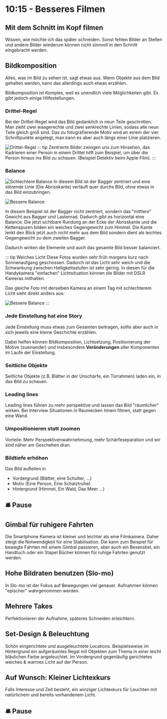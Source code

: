 # 10:15 - Besseres Filmen

## Mit dem Schnitt im Kopf filmen
Wissen, wie möchte ich das später schneiden. Sonst fehlen Bilder an Stellen und andere Bilder wiederum können nicht sinnvoll in den Schnitt eingebracht werden.

## Bildkomposition 
Alles, was im Bild zu sehen ist, sagt etwas aus. Wenn Objekte aus dem Bild gehalten werden, kann das allerdings auch etwas erzählen.

Bildkomposition ist Komplex, weil es unendlich viele Möglichkeiten gibt.
Es gibt jedoch einige Hilfestellungen.
### Drittel-Regel
Bei der Drittel-Regel wird das Bild gedanklich in neun Teile geschnitten. Man zieht zwei waagerechte und zwei senkrechte Linien, sodass alle neun Teile gleich groß sind. Das zu fotografierende Motiv wird an einem der vier Schnittpunkte angelegt, man kann es aber auch längs einer Linie platzieren.

![Drittel-Regel](/images/shooting-advice/iphone/iphone29.jpg)
::: tip 
Zentrierte Bilder zwingen uns zum Hinsehen, das Kadrieren einer Person in einem Drittel hilft zum Beispiel, um über die Person hinaus ins Bild zu schauen. (Beispiel Detektiv beim Apple Film).
:::

### Balance
![Schlechtere Balance](/images/shooting-advice/iphone/iphone9.jpg)
In diesem Bild ist der Bagger zentriert und eine störende Linie (Die Abrisskante) verläuft quer durchs Bild, ohne etwas in das Bild einzubringen.

![Bessere Balance](/images/shooting-advice/iphone/iphone11.jpg)

In diesem Beispiel ist der Bagger nicht zentriert, sondern das "mittlere" Gewicht aus Bagger und Lastenrad. Dadurch gibt es horizontal eine Balance.
Die jetzt sichtbare Rundung an der Ecke der Abrisskante und die Kettenspuren bilden ein weiches Gegengewicht zum Himmel.
Die Kante lenkt den Blick jetzt auch nicht mehr aus dem Bild sondern dient als leichtes Gegengewicht zu dem zweiten Bagger.

Dadurch wirken die Elemente und auch das gesamte Bild besser balanciert.

::: tip Weiches Licht
Diese Fotos wurden sehr früh morgens kurz nach Sonnenaufgang geschossen. Dadurch ist das Licht sehr weich und die Schwankung zwischen
Helligkeitsstufen ist sehr gering. In diesen für die Handykamera "einfachen" Lichtsituation können die Bilder mit DSLR Kameras mithalten. 

Das gleiche Foto mit derselben Kamera an einem Tag mit schlechterem Licht sieht direkt anders aus:

![Bessere Balance](/images/shooting-advice/iphone/iphone17.jpg)
:::


### Jede Einstellung hat eine Story
Jede Einstellung muss etwas zum Gesamten beitragen, sollte aber auch in sich jeweils eine kleine Geschichte erzählen.

Dabei helfen können Bildkomposition, Lichtsetzung, Positionierung der Motive (zueinander) und insbesondere **Veränderungen** aller Komponenten im Laufe der Einstellung.

### Seitliche Objekte 
Seitliche Objekte (z.B. Blätter in der Unschärfe, ein Türrahmen) laden ein, in das Bild zu schauen.

### Leading lines
Leading lines führen zu mehr perspektive und lassen das Bild "räumlicher" wirken. Bei Interview Situationen in Raumecken hinein filmen, statt gegen eine Wand.

### Umpositionieren statt zoomen
Vorteile: Mehr Perspektivenwahrnehmung, mehr Schärfeseparation und wir sind näher am Geschehen dran.

### Bildtiefe erhöhen
Das Bild aufteilen in 
- Vordergrund (Blätter, eine Schulter, ...)
- Motiv (Eine Person, Eine Schatztruhe)
- Hintergrund (Himmel, Ein Wald, Das Meer ...)

## :bellhop_bell: Pause

## Gimbal für ruhigere Fahrten
Die Smartphone Kamera ist kleiner und leichter als eine Filmkamera. Daher steigt die Notwendigkeit für eine Stabilisation.
Die kann zum Beispiel für bewegte Fahrten mit einem Gimbal passieren, aber auch ein Besenstiel, ein Handtuch oder ein Stapel Bücher können für ruhige Fahrten genutzt werden.

## Hohe Bildraten benutzen (Slo-mo)
In Slo-mo ist der Fokus auf Bewegungen viel genauer. Aufnahmen können "epischer" wahrgenommen werden.

## Mehrere Takes
Perfektionieren der Aufnahme, späteres Schneiden erleichtern.

## Set-Design & Beleuchtung
Schön eingerichtete und ausgeleuchtete Locations.
Beispielsweise im Hintergrund ein aufgeräumtes Regal mit Objekten zum Thema in einer leicht bläulichen Farbe angeleuchtet.
Im Vordergrund gegenläufig gerichtetes weiches & warmes Licht auf der Person.

## Auf Wunsch: Kleiner Lichtexkurs
Falls Interesse und Zeit besteht, ein winziger Lichtexkurs für Leuchten mit natürlichem und bereits vorhandenem Licht.

## :bellhop_bell: Pause
